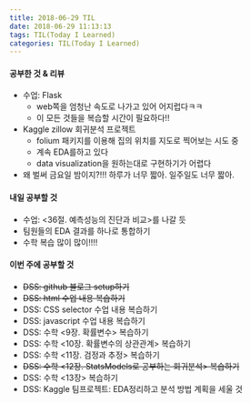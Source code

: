 ```yaml
---
title: 2018-06-29 TIL
date: 2018-06-29 11:13:13
tags: TIL(Today I Learned)
categories: TIL(Today I Learned)
---
```


#### 공부한 것 & 리뷰
- 수업: Flask
	- web쪽을 엄청난 속도로 나가고 있어 어지럽다ㅋㅋ
	- 이 모든 것들을 복습할 시간이 필요하다!! 	
- Kaggle zillow 회귀분석 프로젝트
	- folium 패키지를 이용해 집의 위치를 지도로 찍어보는 시도 중
	- 계속 EDA를하고 있다
	- data visualization을 원하는대로 구현하기가 어렵다
- 왜 벌써 금요일 밤이지?!!! 하루가 너무 짧아. 일주일도 너무 짧아.


#### 내일 공부할 것
- 수업: <36절. 예측성능의 진단과 비교>를 나갈 듯
- 팀원들의 EDA 결과를 하나로 통합하기
- 수학 복습 많이 많이!!!!



#### 이번 주에 공부할 것
- ~~DSS: github 블로그 setup하기~~
- ~~DSS: html 수업 내용 복습하기~~
- DSS: CSS selector 수업 내용 복습하기
- DSS: javascript 수업 내용 복습하기
- DSS: 수학 <9장. 확률변수> 복습하기
- DSS: 수학 <10장. 확률변수의 상관관계> 복습하기
- DSS: 수학 <11장. 검정과 추정> 복습하기
- ~~DSS: 수학 <12장. StatsModels로 공부하는 회귀분석> 복습하기~~
- DSS: 수학 <13장> 복습하기
- DSS: Kaggle 팀프로젝트: EDA정리하고 분석 방법 계획을 세울 것